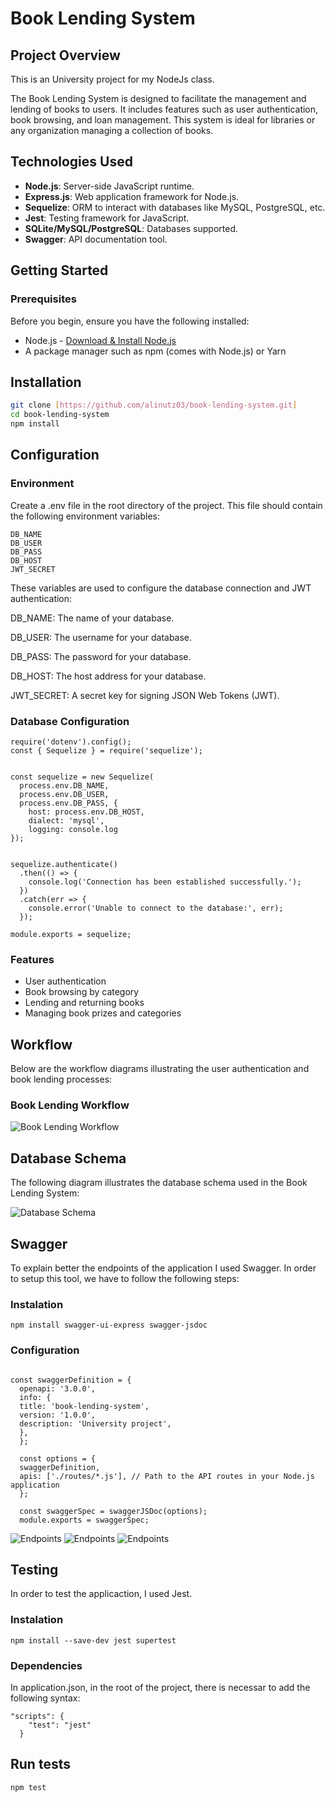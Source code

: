 # Book Lending System

## Project Overview
This is an University project for my NodeJs class.

The Book Lending System is designed to facilitate the management and lending of books to users. It includes features such as user authentication, book browsing, and loan management. This system is ideal for libraries or any organization managing a collection of books.


## Technologies Used
- **Node.js**: Server-side JavaScript runtime.
- **Express.js**: Web application framework for Node.js.
- **Sequelize**: ORM to interact with databases like MySQL, PostgreSQL, etc.
- **Jest**: Testing framework for JavaScript.
- **SQLite/MySQL/PostgreSQL**: Databases supported.
- **Swagger**: API documentation tool.

## Getting Started

### Prerequisites
Before you begin, ensure you have the following installed:
- Node.js - [Download & Install Node.js](https://nodejs.org/en/download/)
- A package manager such as npm (comes with Node.js) or Yarn



## Installation

```bash
git clone [https://github.com/alinutz03/book-lending-system.git]
cd book-lending-system
npm install
```

## Configuration

### Environment
Create a .env file in the root directory of the project. This file should contain the following environment variables:
```
DB_NAME
DB_USER
DB_PASS
DB_HOST
JWT_SECRET
```

These variables are used to configure the database connection and JWT authentication:

DB_NAME: The name of your database. 

DB_USER: The username for your database.

DB_PASS: The password for your database.

DB_HOST: The host address for your database.

JWT_SECRET: A secret key for signing JSON Web Tokens (JWT).


### Database Configuration
```
require('dotenv').config();
const { Sequelize } = require('sequelize');


const sequelize = new Sequelize(
  process.env.DB_NAME,
  process.env.DB_USER,
  process.env.DB_PASS, {
    host: process.env.DB_HOST,
    dialect: 'mysql',
    logging: console.log
});


sequelize.authenticate()
  .then(() => {
    console.log('Connection has been established successfully.');
  })
  .catch(err => {
    console.error('Unable to connect to the database:', err);
  });

module.exports = sequelize;
```



### Features
- User authentication
- Book browsing by category
- Lending and returning books
- Managing book prizes and categories

## Workflow
Below are the workflow diagrams illustrating the user authentication and book lending processes:

### Book Lending Workflow
![Book Lending Workflow](./images/workflow.jpg)

## Database Schema
The following diagram illustrates the database schema used in the Book Lending System:

![Database Schema](./images/db.png)

## Swagger
To explain better the endpoints of the application I used Swagger. In order to setup this tool, we have to follow the following steps:

### Instalation
```npm install swagger-ui-express swagger-jsdoc```


### Configuration
```const swaggerJSDoc = require('swagger-jsdoc');

const swaggerDefinition = {
  openapi: '3.0.0',
  info: {
  title: 'book-lending-system',
  version: '1.0.0',
  description: 'University project',
  },
  };
  
  const options = {
  swaggerDefinition,
  apis: ['./routes/*.js'], // Path to the API routes in your Node.js application
  };
  
  const swaggerSpec = swaggerJSDoc(options);
  module.exports = swaggerSpec;
```

![Endpoints](./images/sw2n.png)
![Endpoints](./images/sw3n.png)
![Endpoints](./images/sw4n.png)


## Testing
In order to test the applicaction, I used Jest.

### Instalation
```
npm install --save-dev jest supertest
```

### Dependencies
In application.json, in the root of the project, there is necessar to add the following syntax:
```
"scripts": {
    "test": "jest"
  }
```
## Run tests
```
npm test
```
